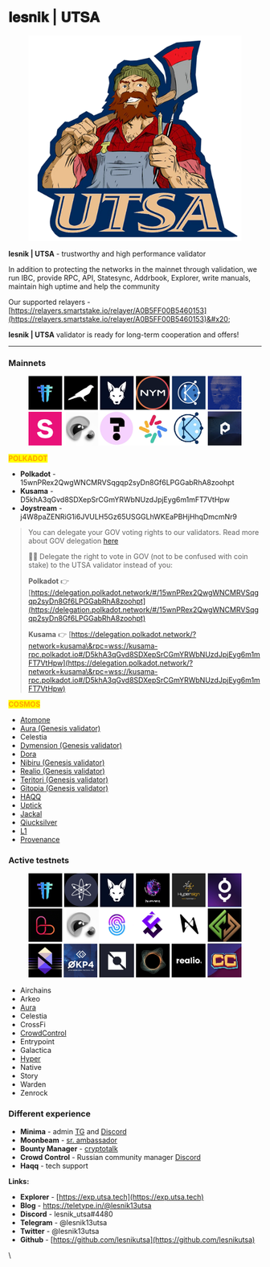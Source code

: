 # 𝐥𝐞𝐬𝐧𝐢𝐤 | 𝐔𝐓𝐒𝐀

<figure><img src=".gitbook/assets/500x500.png" alt=""><figcaption></figcaption></figure>

**lesnik | UTSA** - trustworthy and high performance validator

In addition to protecting the networks in the mainnet through validation, we run IBC, provide RPC, API, Statesync, Addrbook, Explorer, write manuals, maintain high uptime and help the community

Our supported relayers - [https://relayers.smartstake.io/relayer/A0B5FF00B5460153](https://relayers.smartstake.io/relayer/A0B5FF00B5460153)&#x20;

**lesnik | UTSA** validator is ready for long-term cooperation and offers!

***

### Mainnets <a href="#xh3z" id="xh3z"></a>

<figure><img src=".gitbook/assets/main.png" alt=""><figcaption></figcaption></figure>

<mark style="color:orange;">**POLKADOT**</mark>

* **Polkadot** - 15wnPRex2QwgWNCMRVSqgqp2syDn8Gf6LPGGabRhA8zoohpt
* **Kusama** - D5khA3qGvd8SDXepSrCGmYRWbNUzdJpjEyg6m1mFT7VtHpw
* **Joystream** - j4W8paZENRiG1i6JVULH5Gz65USGGLhWKEaPBHjHhqDmcmNr9



> You can delegate your GOV voting rights to our validators. Read more about GOV delegation [here](https://support.polkadot.network/support/solutions/articles/65000184123-polkadot-opengov-how-to-delegate-your-voting-power)
>
> 👨‍⚖️ Delegate the right to vote in GOV (not to be confused with coin stake) to the UTSA validator instead of you:
>
> **Polkadot** 👉 [https://delegation.polkadot.network/#/15wnPRex2QwgWNCMRVSqgqp2syDn8Gf6LPGGabRhA8zoohpt](https://delegation.polkadot.network/#/15wnPRex2QwgWNCMRVSqgqp2syDn8Gf6LPGGabRhA8zoohpt)
>
> **Kusama** 👉 [https://delegation.polkadot.network/?network=kusama\&rpc=wss://kusama-rpc.polkadot.io#/D5khA3qGvd8SDXepSrCGmYRWbNUzdJpjEyg6m1mFT7VtHpw](https://delegation.polkadot.network/?network=kusama\&rpc=wss://kusama-rpc.polkadot.io#/D5khA3qGvd8SDXepSrCGmYRWbNUzdJpjEyg6m1mFT7VtHpw)

<mark style="color:orange;">**COSMOS**</mark>

* [Atomone](https://exp.utsa.tech/atomone/staking/atonevaloper1982jsr4msdppq0azc3qhf80ngkrsjyqmgepkyk)
* [Aura (Genesis validator)](https://exp.utsa.tech/aura/staking/auravaloper1vy9qvad4rpczx6r5rwlqvn43l4mkl283m8gk4p)
* Celestia&#x20;
* [Dymension (Genesis validator)](https://exp.utsa.tech/dymension/staking/dymvaloper1taava3hdv33ps7es7yvwjx7x08lzz3s2mqfp6v)
* [Dora](https://exp.utsa.tech/dora/staking/doravaloper12yk434ut3un4wx0rult2aww89rsrel8nhmp387)
* [Nibiru (Genesis validator)](https://exp.utsa.tech/nibiru/staking/nibivaloper1he44du3wsg3qgysyj0wlclq20apj880k72m8ks)
* [Realio (Genesis validator)](https://explorer.stavr.tech/realio-mainnet/staking/realiovaloper1pgpx7sqfh5tnuktlhjj39u4hc85wc6jelk9t74)
* [Teritori (Genesis validator)](https://exp.utsa.tech/teritori/staking/torivaloper1kunzrdg6u8gql4faj33lstghhqdtp59e0xgggy)
* [Gitopia (Genesis validator)](https://explorer.stavr.tech/gitopia-m/staking/gitopiavaloper1ae4aurwv0jeccztqgr0s2znyrqlm4jj8hxv908)
* [HAQQ](https://ping.pub/haqq/staking/haqqvaloper1ld747ks23dqheenk3pjth57claqqpfnxax6cea)
* [Uptick](https://exp.utsa.tech/uptick/staking/uptickvaloper1wfaarzcy2rpxr9564tlsyktcf9c75gf0zc57p2)
* [Jackal](https://explorer.nodestake.top/jackal/staking/jklvaloper1ejrn54x9wpxarmp7ux2a7mtgt4f8vp5xum9q4p)
* [Qiucksilver](https://explorer.stavr.tech/quicksilver-mainnet/staking/quickvaloper1sztng2ln0wq7thqqyrjd02tc4hh6yu36m4l67x)
* [L1](https://exp.utsa.tech/genesis/staking/genesisvaloper1afvvw56w2uq64qmsurawkxdhu9r98e5ue2kthq)
* [Provenance](https://www.mintscan.io/provenance/validators/pbvaloper19r822ud3e6j7vv4llk569fxlt3778kw7ynlmve)

### Active testnets <a href="#oae4" id="oae4"></a>

<figure><img src=".gitbook/assets/test-c.png" alt=""><figcaption></figcaption></figure>

* Airchains
* Arkeo
* [Aura](https://gitopia.com/gitopia14t5474u9ffxmecdhdrk836q5qpd923ppjvmkpq/lesnik_utsa/tree/master/README.md)
* Celestia
* CrossFi
* [CrowdControl](https://explorer.stavr.tech/cardchain/staking/ccvaloper1ryn4vth06ltxp4j97r2r5ym3pwyyx0k24ggdhv)
* Entrypoint
* Galactica
* [Hyper](https://explorer.stavr.tech/hypersign/staking/hidvaloper1vy7j9kwge6gl3kl2445ysgdy2m9eg29e36cv79)
* Native
* Story
* Warden
* Zenrock

### Different experience <a href="#paag" id="paag"></a>

* **Minima** - admin [TG](https://t.me/minima_ru) and [Discord](https://discord.gg/Wj9zF49G46)
* **Moonbeam** - [sr. ambassador](https://discord.gg/tfauFdfhdZ)
* **Bounty Manager** - [cryptotalk](https://cryptotalk.org/profile/10901-lesnik_utsa/)
* **Crowd Control** - Russian community manager [Discord](https://discord.gg/VFCTcUnSdW)
* **Haqq** - tech support

**Links:**

* **Explorer** - [https://exp.utsa.tech](https://exp.utsa.tech)
* **Blog** - https://teletype.in/@lesnik13utsa
* **Discord** - lesnik\_utsa#4480
* **Telegram** - @lesnik13utsa
* **Twitter** - @lesnik13utsa
* **Github** - [https://github.com/lesnikutsa](https://github.com/lesnikutsa)

\
